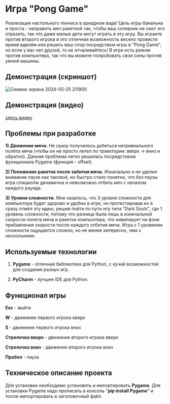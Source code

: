 # Игра "Pong Game"


Реализация настольного тенниса в аркадном виде! Цель игры банальна и проста - направить мяч ракеткой так, чтобы ваш соперник не смог его отразить, так что даже малые дети могут играть в эту игру.
Вы играете против второго игрока и это отличная возможность весело провести время вдвоём или решить ваш спор посредством игры в "Pong Game", но если у вас нет друзей, то не отчаливайтесь! В игре есть режим против компьютера, так что вы можете попробовать свои силы против умной машины. 

## Демонстрация (скриншот)


![Снимок экрана 2024-05-25 211900](https://github.com/nenavijypython/practika24/assets/150355650/416f3e32-9841-401b-b9e4-e62fcc7589b1)


## Демонстрация (видео)


[здесь видео](https://github.com/nenavijypython/practika24/assets/150355650/aeff320f-72b3-4519-b260-63cc890fcc0c)


## Проблемы при разработке


__1) Движение мяча.__ Не сразу получилось добиться нетривиального полёта мяча (чтобы он не просто летел по траектории: вверх -> вниз и обратно). Данная проблема легко решилась посредстовом функционала Pygame (функция - offset).


__2) Положение ракеток после забития мяча.__ Изначально я не уделил внимание паузе как таковой, но быстро стало понятно, что без паузы игра слишколм динамична и невозможно отбить мяч с началом каждого раунда.


__3) Уровни сложности.__ Мне казалось, что 3 уровня сложности для компьютера будет здорово и удобно в игре, но протестировав их я сразу отмёл эту идею, решив пойти по пути игр типа "Dark Souls", где 1 уровень сложности, потому что разница была лишь в изначальной скорости полета мяча и ракетки компьютера, что нивилирует на фоне прибавления скорости после каждого отбития мяча. Игра с 1 уровенем сложности ощущается сложно, но не менее интересно, чем с несколькими.


## Используемые технологии


1) __Pygame__ - отличная библиотека для Python, с кучей возможностей для создания разных игр.


2) __PyCharm__ - лучшее IDE для Python.


## Функционал игры


__Esc__ - выйти 


__W__ - движение первого игрока вверх 


__S__ - движение первого игрока вниз


__Стрелочка вверх__ - движение второго игрока вверх   


__Стрелочка вниз__ - движение второго игрока вниз


__Пробел__ - пауза


## Техническое описание проекта


Для установки необходимо установить и импортировать __Pygame__. Для установки Pygame надо прописать в консоль "__pip install Pygame__" и после импортировать в заголовочный файл.
